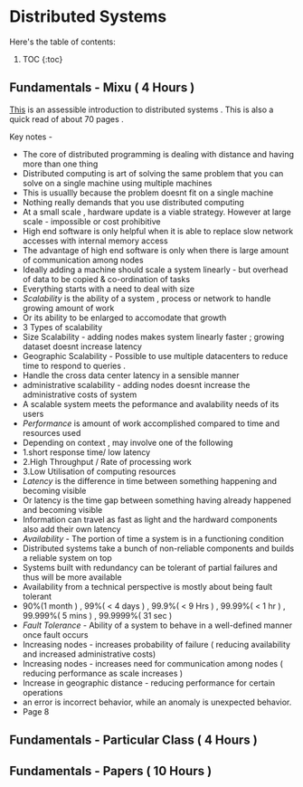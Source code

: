 # Distributed Systems

Here's the table of contents:

1. TOC
{:toc}

## Fundamentals - Mixu ( 4 Hours )
[This](http://book.mixu.net/distsys/ebook.html) is an assessible introduction to distributed systems . This is also a quick read of about 70 pages . 

Key notes -
- The core of distributed programming is dealing with distance and having more than one thing
- Distributed computing is art of solving the same problem that you can solve on a single machine using multiple machines
- This is usuallly because the problem doesnt fit on a single machine 
- Nothing really demands that you use distributed computing
- At a small scale , hardware update is a viable strategy. However at large scale - impossible or cost prohibitive
- High end software is only helpful when it is able to replace slow network accesses with internal memory access
- The advantage of high end software is only when there is large amount of communication among nodes
- Ideally adding a machine should scale a system linearly - but overhead of data to be copied & co-ordination of tasks
- Everything starts with a need to deal with size 
- *Scalability* is the ability of a system , process or network to handle growing amount of work
- Or its ability to be enlarged to accomodate that growth
- 3 Types of scalability 
- Size Scalability - adding nodes makes system linearly faster ; growing dataset doesnt increase latency
- Geographic Scalability - Possible to use multiple datacenters to reduce time to respond to queries . 
- Handle the cross data center latency in a sensible manner 
- administrative scalability - adding nodes doesnt increase the administrative costs of system 
- A scalable system meets the peformance and avalability needs of its users 
- *Performance* is amount of work accomplished compared to time and resources used 
- Depending on context , may involve one of the following 
- 1.short response time/ low latency
- 2.High Throughput / Rate of processing work 
- 3.Low Utilisation of computing resources 
- *Latency* is the difference in time between something happening and becoming visible 
- Or latency is the time gap between something having already happened and becoming visible 
- Information can travel as fast as light and the hardward components also add their own latency 
- *Availability* - The portion of time a system is in a functioning condition 
- Distributed systems take a bunch of non-reliable components and builds a reliable system on top 
- Systems built with redundancy can be tolerant of partial failures and thus will be more available 
- Availability from a technical perspective is mostly about being fault tolerant 
- 90%(1 month ) , 99%( < 4 days ) , 99.9%( < 9 Hrs ) , 99.99%( < 1 hr ) , 99.999%( 5 mins ) , 99.9999%( 31 sec )
- *Fault Tolerance* - Ability of a system to behave in a well-defined manner once fault occurs
- Increasing nodes - increases probability of failure ( reducing availability and increased administrative costs)
- Increasing nodes - increases need for communication among nodes ( reducing performance as scale increases )
- Increase in geographic distance - reducing performance for certain operations 
- an error is incorrect behavior, while an anomaly is unexpected behavior.
- Page 8

## Fundamentals - Particular Class ( 4 Hours )
## Fundamentals - Papers ( 10 Hours )
